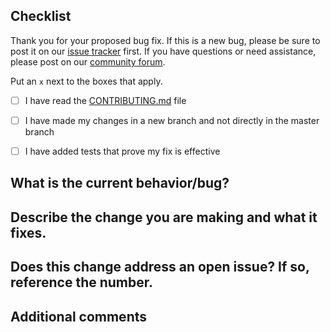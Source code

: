 ## Checklist 

Thank you for your proposed bug fix. If this is a new bug, please be sure to post it on our [issue tracker](https://github.com/thegetty/quire/issues/new?assignees=erin-cecele%2Cgeealbers&labels=bug&template=bug_report.yaml_) first. If you have questions or need assistance, please post on our [community forum](https://github.com/thegetty/quire/discussions). 

Put an `x` next to the boxes that apply.

-[ ] I have read the [CONTRIBUTING.md](https://github.com/thegetty/quire/blob/main/CONTRIBUTING.md) file

-[ ] I have made my changes in a new branch and not directly in the master branch

-[ ] I have added tests that prove my fix is effective

## What is the current behavior/bug?


## Describe the change you are making and what it fixes. 


## Does this change address an open issue? If so, reference the number. 


## Additional comments
